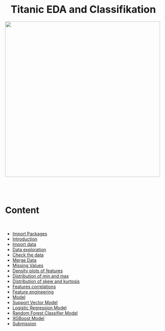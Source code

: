 <h1> <center><font size="6">Titanic EDA and Classifikation</font></center></h1>

​
<img src="https://upload.wikimedia.org/wikipedia/commons/thumb/f/fd/RMS_Titanic_3.jpg/1200px-RMS_Titanic_3.jpg" width="500"></img>

​
<br>
​
# <a id='0'>Content</a>
​
- <a href='#1'>Import Packages</a>  
- <a href='#2'>Introduction</a>    
- <a href='#3'>Import data </a>    
- <a href='#4'>Data exploration</a>   
 - <a href='#41'>Check the data</a>  
 - <a href='#42'>Merge Data</a>
  - <a href='#43'>Missing Values </a>   
 - <a href='#44'>Density plots of features</a>    
 - <a href='#45'>Distribution of min and max</a>   
  - <a href='#46'>Distribution of skew and kurtosis</a>   
 - <a href='#47'>Features correlations</a>      
- <a href='#5'>Feature engineering</a>
- <a href='#6'>Model</a>
 - <a href='#61'>Support Vector Model</a>
 - <a href='#62'>Logistic Regression Model</a>
 - <a href='#63'>Random Forest Classifier Model</a>
 - <a href='#64'>XGBoost Model</a>
- <a href='#7'>Submission</a> 
